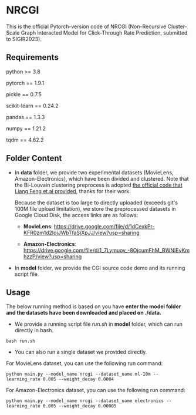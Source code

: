 # NRCGI
This is the official Pytorch-version code of NRCGI (Non-Recursive Cluster-Scale Graph Interacted Model for Click-Through Rate Prediction, submitted to SIGIR2023).

## Requirements
python >= 3.8

pytorch == 1.9.1

pickle == 0.7.5

scikit-learn == 0.24.2

pandas == 1.3.3

numpy == 1.21.2

tqdm == 4.62.2

## Folder Content
* In **data** folder, we provide two experimental datasets (MovieLens, Amazon-Electronics), which have been divided and clustered. Note that the Bi-Louvain clustering preprocess is adopted [the official code that Liang Feng et.al provided](https://github.com/THUfl12/bipartite-louvain), thanks for their work.

  Because the dataset is too large to directly uploaded (exceeds git's 100M file upload limitation), we store the preprocessed datasets in Google Cloud Disk, the access links are as follows:

  - **MovieLens**: <https://drive.google.com/file/d/1dCexkPr-KFR0zm1d2IojJWbTfaSjXpJJ/view?usp=sharing>

  - **Amazon-Electronics**: <https://drive.google.com/file/d/1_7Lymuov_-8OjcumFhM_BWNIEvKmhzzP/view?usp=sharing>

* In **model** folder, we provide the CGI source code demo and its running script file.

## Usage
The below running method is based on you have **enter the model folder and the datasets have been downloaded and placed on ./data.**
* We provide a running script file *run.sh* in **model** folder, which can run directly in bash.
```
bash run.sh
```

* You can also run a single dataset we provided directly.

For MovieLens dataset, you can use the following run command:
```
python main.py --model_name nrcgi --dataset_name ml-10m --learning_rate 0.005 --weight_decay 0.0004
```

For Amazon-Electronics dataset, you can use the following run command:
```
python main.py --model_name nrcgi --dataset_name electronics --learning_rate 0.005 --weight_decay 0.00005
```
